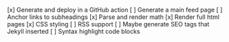 [x] Generate and deploy in a GitHub action
[ ] Generate a main feed page
[ ] Anchor links to subheadings
[x] Parse and render math
[x] Render full html pages
[x] CSS styling
[ ] RSS support
[ ] Maybe generate SEO tags that Jekyll inserted
[ ] Syntax highlight code blocks